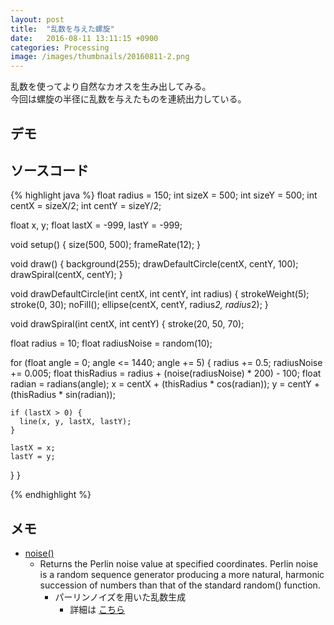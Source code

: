 ```yaml
---
layout: post
title:  "乱数を与えた螺旋"
date:   2016-08-11 13:11:15 +0900
categories: Processing
image: /images/thumbnails/20160811-2.png
---
```


乱数を使ってより自然なカオスを生み出してみる。  
今回は螺旋の半径に乱数を与えたものを連続出力している。

## デモ

<script type="text/javascript" src="https://cdnjs.cloudflare.com/ajax/libs/processing.js/1.4.8/processing.min.js"></script>
<script type="text/processing" data-processing-target="processing-canvas">
ffloat radius = 150;
int sizeX = 500;
int sizeY = 500;
int centX = sizeX/2;
int centY = sizeY/2;

float x, y;
float lastX = -999, lastY = -999;

void setup() {
  size(500, 500);
  frameRate(12);
}

void draw() {
  background(255);
  drawDefaultCircle(centX, centY, 100);
  drawSpiral(centX, centY);
}

void drawDefaultCircle(int centX, int centY, int radius) {
  strokeWeight(5);
  stroke(0, 30);
  noFill();
  ellipse(centX, centY, radius*2, radius*2);
}

void drawSpiral(int centX, int centY) {
  stroke(20, 50, 70);

  float radius = 10;
  float radiusNoise = random(10);

  for (float angle = 0; angle <= 1440; angle += 5) {
    radius += 0.5;
    radiusNoise += 0.005;
    float thisRadius = radius + (noise(radiusNoise) * 200) - 100;
    float radian = radians(angle);
    x = centX + (thisRadius * cos(radian));
    y = centY + (thisRadius * sin(radian));

    if (lastX > 0) {
      line(x, y, lastX, lastY);
    }

    lastX = x;
    lastY = y;
  }
}
</script>
<div>
  <canvas id="processing-canvas" class="canvas" width="200px" height="200px"></canvas>
</div>

## ソースコード

{% highlight java %}
float radius = 150;
int sizeX = 500;
int sizeY = 500;
int centX = sizeX/2;
int centY = sizeY/2;

float x, y;
float lastX = -999, lastY = -999;

void setup() {
  size(500, 500);
  frameRate(12);
}

void draw() {
  background(255);
  drawDefaultCircle(centX, centY, 100);
  drawSpiral(centX, centY);
}

void drawDefaultCircle(int centX, int centY, int radius) {
  strokeWeight(5);
  stroke(0, 30);
  noFill();
  ellipse(centX, centY, radius*2, radius*2);
}

void drawSpiral(int centX, int centY) {
  stroke(20, 50, 70);

  float radius = 10;
  float radiusNoise = random(10);

  for (float angle = 0; angle <= 1440; angle += 5) {
    radius += 0.5;
    radiusNoise += 0.005;
    float thisRadius = radius + (noise(radiusNoise) * 200) - 100;
    float radian = radians(angle);
    x = centX + (thisRadius * cos(radian));
    y = centY + (thisRadius * sin(radian));

    if (lastX > 0) {
      line(x, y, lastX, lastY);
    }

    lastX = x;
    lastY = y;
  }
}


{% endhighlight %}

## メモ
* [noise()](https://processing.org/reference/noise_.html)
  - Returns the Perlin noise value at specified coordinates. Perlin noise is a random sequence generator producing a more natural, harmonic succession of numbers than that of the standard random() function.
    - パーリンノイズを用いた乱数生成
      - 詳細は [こちら](http://postd.cc/understanding-perlin-noise/)
